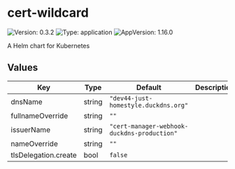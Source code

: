 # cert-wildcard

![Version: 0.3.2](https://img.shields.io/badge/Version-0.3.2-informational?style=flat-square) ![Type: application](https://img.shields.io/badge/Type-application-informational?style=flat-square) ![AppVersion: 1.16.0](https://img.shields.io/badge/AppVersion-1.16.0-informational?style=flat-square)

A Helm chart for Kubernetes

## Values

| Key | Type | Default | Description |
|-----|------|---------|-------------|
| dnsName | string | `"dev44-just-homestyle.duckdns.org"` |  |
| fullnameOverride | string | `""` |  |
| issuerName | string | `"cert-manager-webhook-duckdns-production"` |  |
| nameOverride | string | `""` |  |
| tlsDelegation.create | bool | `false` |  |


